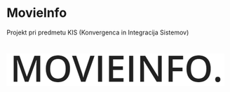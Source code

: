 # MovieInfo
Projekt pri predmetu KIS (Konvergenca in Integracija Sistemov)
# ![logo](/KIS_MovieInfo/WebContent/img/logo.png)
